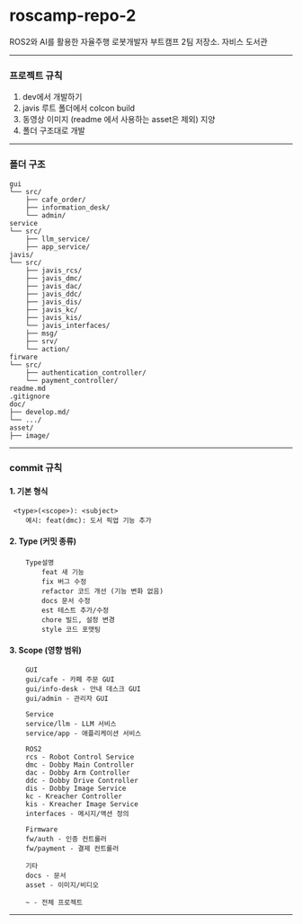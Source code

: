 # roscamp-repo-2
ROS2와 AI를 활용한 자율주행 로봇개발자 부트캠프 2팀 저장소. 자비스 도서관


---

###  프로젝트 규칙
1. dev에서 개발하기
2. javis 루트 폴더에서 colcon build
3. 동영상 이미지 (readme 에서 사용하는 asset은 제외) 지양
4. 폴더 구조대로 개발

---

###  폴더 구조

    gui 
    └── src/
        ├── cafe_order/
        ├── information_desk/
        └── admin/
    service
    └── src/
        ├── llm_service/
        ├── app_service/
    javis/
    └── src/
        ├── javis_rcs/
        ├── javis_dmc/
        ├── javis_dac/
        ├── javis_ddc/
        ├── javis_dis/
        ├── javis_kc/
        ├── javis_kis/
        └── javis_interfaces/
        ├── msg/
        ├── srv/
        └── action/
    firware
    └── src/
        ├── authentication_controller/
        └── payment_controller/
    readme.md
    .gitignore
    doc/
    ├── develop.md/
    └── .../
    asset/
    ├── image/

---

### commit 규칙


#### 1. 기본 형식

       
```
 <type>(<scope>): <subject>
    예시: feat(dmc): 도서 픽업 기능 추가
```

#### 2. Type (커밋 종류)

```
    Type설명
        feat 새 기능
        fix 버그 수정
        refactor 코드 개선 (기능 변화 없음)
        docs 문서 수정
        est 테스트 추가/수정
        chore 빌드, 설정 변경
        style 코드 포맷팅
```


#### 3. Scope (영향 범위)


```
    GUI
    gui/cafe - 카페 주문 GUI
    gui/info-desk - 안내 데스크 GUI
    gui/admin - 관리자 GUI

    Service
    service/llm - LLM 서비스
    service/app - 애플리케이션 서비스

    ROS2
    rcs - Robot Control Service
    dmc - Dobby Main Controller
    dac - Dobby Arm Controller
    ddc - Dobby Drive Controller
    dis - Dobby Image Service
    kc - Kreacher Controller
    kis - Kreacher Image Service
    interfaces - 메시지/액션 정의

    Firmware
    fw/auth - 인증 컨트롤러
    fw/payment - 결제 컨트롤러

    기타
    docs - 문서
    asset - 이미지/비디오

    ~ - 전체 프로젝트

```


---